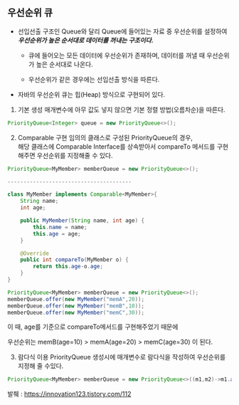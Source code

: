 ## 우선순위 큐

- 선입선출 구조인 Queue와 달리 Queue에 들어있는 자료 중 우선순위를 설정하여
  ***우선순위가 높은 순서대로 데이터를 꺼내는 구조이다.***

  - 큐에 들어오는 모든 데이터에 우선순위가 존재하며, 데이터를 꺼낼 때 우선순위가 높은 순서대로 나온다.

  - 우선순위가 같은 경우에는 선입선출 방식을 따른다.

- 자바의 우선순위 큐는 힙(Heap) 방식으로 구현되어 있다.

1. 기본 생성 
매개변수에 아무 값도 넣지 않으면 기본 정렬 방법(오름차순)을 따른다.
```java
PriorityQueue<Integer> queue = new PriorityQueue<>();
```
2. Comparable 구현
임의의 클래스로 구성된 PriorityQueue의 경우, </br>
해당 클래스에 Comparable Interface를 상속받아서 compareTo 메서드를 구현해주면 우선순위를 지정해줄 수 있다.

``` java
PriorityQueue<MyMember> memberQueue = new PriorityQueue<>();

---------------------------------------

class MyMember implements Comparable<MyMember>{
    String name;
    int age;

    public MyMember(String name, int age) {
        this.name = name;
        this.age = age;
    }

    @Override
    public int compareTo(MyMember o) {
        return this.age-o.age;
    }
}
```
```java
PriorityQueue<MyMember> memberQueue = new PriorityQueue<>();
memberQueue.offer(new MyMember("memA",20));
memberQueue.offer(new MyMember("memB",10));
memberQueue.offer(new MyMember("memC",30));
```
이 때, age를 기준으로 compareTo메서드를 구현해주었기 때문에 </br>

우선순위는 memB(age=10) >  memA(age=20) >  memC(age=30) 이 된다.

3. 람다식 이용
PriorityQueue 생성시에 매개변수로 람다식을 작성하여 우선순위를 지정해 줄 수있다.
```java
PriorityQueue<MyMember> memberQueue = new PriorityQueue<>((m1,m2)->m1.age-m2.age);
```












발췌 : https://innovation123.tistory.com/112










